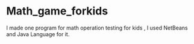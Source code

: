 # Math_game_forkids
I made one program for math operation testing for kids , I used NetBeans and Java Language for it. 
